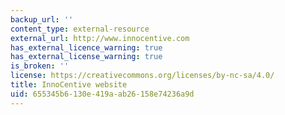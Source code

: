 ```yaml
---
backup_url: ''
content_type: external-resource
external_url: http://www.innocentive.com
has_external_licence_warning: true
has_external_license_warning: true
is_broken: ''
license: https://creativecommons.org/licenses/by-nc-sa/4.0/
title: InnoCentive website
uid: 655345b6-130e-419a-ab26-158e74236a9d
---
```

